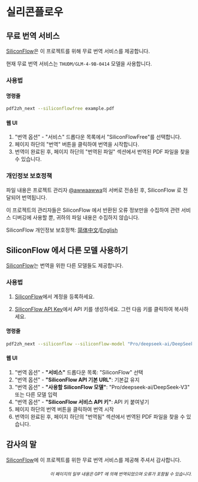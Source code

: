 # 실리콘플로우

## 무료 번역 서비스

[SiliconFlow](https://siliconflow.cn)은 이 프로젝트를 위해 무료 번역 서비스를 제공합니다.

현재 무료 번역 서비스는 `THUDM/GLM-4-9B-0414` 모델을 사용합니다.

### 사용법

#### 명령줄

```bash
pdf2zh_next --siliconflowfree example.pdf 
```

#### 웹 UI

1. "번역 옵션" - "서비스" 드롭다운 목록에서 "SiliconFlowFree"를 선택합니다.
2. 페이지 하단의 "번역" 버튼을 클릭하여 번역을 시작합니다.
3. 번역이 완료된 후, 페이지 하단의 "번역된 파일" 섹션에서 번역된 PDF 파일을 찾을 수 있습니다.


### 개인정보 보호정책

파일 내용은 프로젝트 관리자 [@awwaawwa](https://github.com/awwaawwa)의 서버로 전송된 후, SiliconFlow 로 전달되어 번역됩니다.

이 프로젝트의 관리자들은 SiliconFlow 에서 반환된 오류 정보만을 수집하여 관련 서비스 디버깅에 사용할 뿐, 귀하의 파일 내용은 수집하지 않습니다.

SiliconFlow 개인정보 보호정책: [简体中文](https://docs.siliconflow.cn/cn/legals/privacy-policy)/[English](https://docs.siliconflow.cn/en/legals/privacy-policy)



## SiliconFlow 에서 다른 모델 사용하기

[SiliconFlow](https://siliconflow.cn)는 번역을 위한 다른 모델들도 제공합니다.

### 사용법

1. [SiliconFlow](https://siliconflow.cn)에서 계정을 등록하세요.

2. [SiliconFlow API Key](https://cloud.siliconflow.cn/me/account/ak)에서 API 키를 생성하세요. 그런 다음 키를 클릭하여 복사하세요.

#### 명령줄

```bash
pdf2zh_next --siliconflow --siliconflow-model "Pro/deepseek-ai/DeepSeek-V3" --siliconflow-api-key <your-api-key> example.pdf
```

#### 웹 UI

1. "번역 옵션" - **"서비스"** 드롭다운 목록: "SiliconFlow" 선택
2. "번역 옵션" - **"SiliconFlow API 기본 URL"**: 기본값 유지
3. "번역 옵션" - **"사용할 SiliconFlow 모델"**: "Pro/deepseek-ai/DeepSeek-V3" 또는 다른 모델 입력
4. "번역 옵션" - **"SiliconFlow 서비스 API 키"**: API 키 붙여넣기
5. 페이지 하단의 번역 버튼을 클릭하여 번역 시작
6. 번역이 완료된 후, 페이지 하단의 "번역됨" 섹션에서 번역된 PDF 파일을 찾을 수 있습니다.


## 감사의 말

[SiliconFlow](https://siliconflow.cn)에 이 프로젝트를 위한 무료 번역 서비스를 제공해 주셔서 감사합니다.

<div align="right"> 
<h6><small>이 페이지의 일부 내용은 GPT 에 의해 번역되었으며 오류가 포함될 수 있습니다.</small></h6>